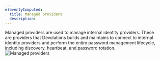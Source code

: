 ```yaml
---
eleventyComputed:
  title: Managed providers
  description: 
---
```

Managed providers are used to manage internal identity providers. These are providers that Devolutions builds and maintains to connect to internal identity providers and perform the entire password management lifecycle, including discovery, heartbeat, and password rotation.
![Managed providers](https://cdnweb.devolutions.net/docs/docs_en_server_ServerOp2107.png)